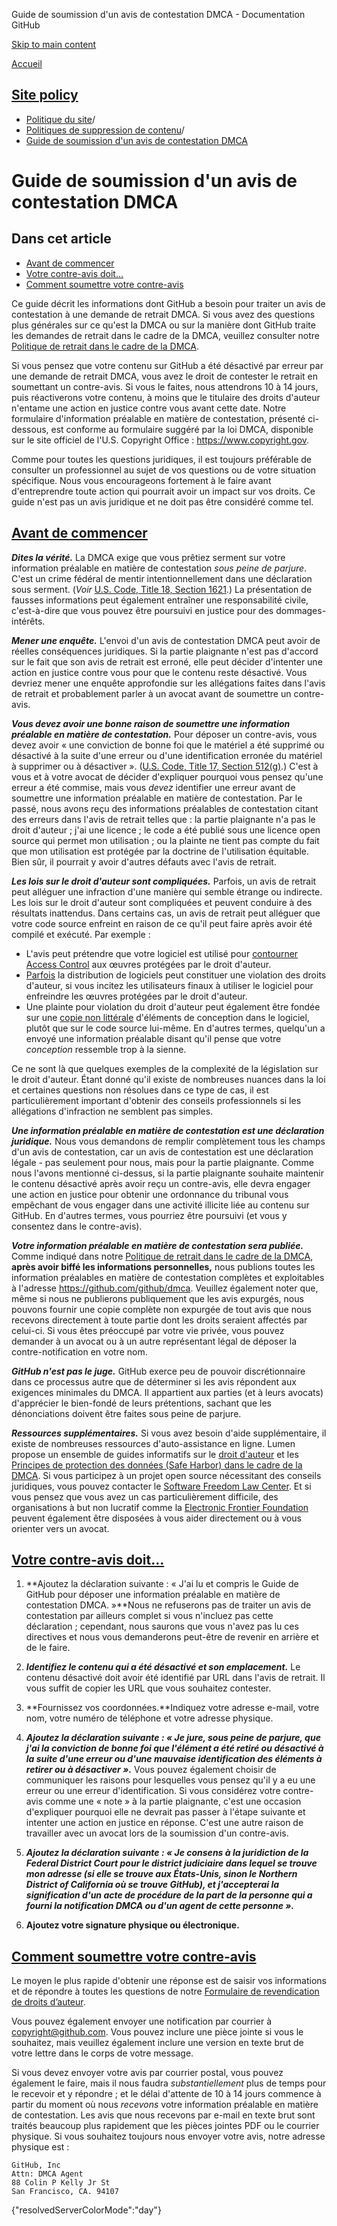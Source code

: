 Guide de soumission d'un avis de contestation DMCA - Documentation GitHub

[Skip to main content](#main-content)

[Accueil](/fr)

[Site policy](/fr/site-policy)
----------

* [Politique du site](/fr/site-policy)/
* [Politiques de suppression de contenu](/fr/site-policy/content-removal-policies)/
* [Guide de soumission d'un avis de contestation DMCA](/fr/site-policy/content-removal-policies/guide-to-submitting-a-dmca-counter-notice)

Guide de soumission d'un avis de contestation DMCA
==========

Dans cet article
----------

* [Avant de commencer](#before-you-start)
* [Votre contre-avis doit...](#your-counter-notice-must)
* [Comment soumettre votre contre-avis](#how-to-submit-your-counter-notice)

Ce guide décrit les informations dont GitHub a besoin pour traiter un avis de contestation à une demande de retrait DMCA. Si vous avez des questions plus générales sur ce qu'est la DMCA ou sur la manière dont GitHub traite les demandes de retrait dans le cadre de la DMCA, veuillez consulter notre [Politique de retrait dans le cadre de la DMCA](/fr/site-policy/content-removal-policies/dmca-takedown-policy).

Si vous pensez que votre contenu sur GitHub a été désactivé par erreur par une demande de retrait DMCA, vous avez le droit de contester le retrait en soumettant un contre-avis. Si vous le faites, nous attendrons 10 à 14 jours, puis réactiverons votre contenu, à moins que le titulaire des droits d'auteur n'entame une action en justice contre vous avant cette date. Notre formulaire d'information préalable en matière de contestation, présenté ci-dessous, est conforme au formulaire suggéré par la loi DMCA, disponible sur le site officiel de l'U.S. Copyright Office : <https://www.copyright.gov>.

Comme pour toutes les questions juridiques, il est toujours préférable de consulter un professionnel au sujet de vos questions ou de votre situation spécifique. Nous vous encourageons fortement à le faire avant d'entreprendre toute action qui pourrait avoir un impact sur vos droits. Ce guide n'est pas un avis juridique et ne doit pas être considéré comme tel.

[Avant de commencer](#before-you-start)
----------

***Dites la vérité.*** La DMCA exige que vous prêtiez serment sur votre information préalable en matière de contestation *sous peine de parjure*. C'est un crime fédéral de mentir intentionnellement dans une déclaration sous serment. (*Voir* [U.S. Code, Title 18, Section 1621](https://www.gpo.gov/fdsys/pkg/USCODE-2011-title18/html/USCODE-2011-title18-partI-chap79-sec1621.htm).) La présentation de fausses informations peut également entraîner une responsabilité civile, c'est-à-dire que vous pouvez être poursuivi en justice pour des dommages-intérêts.

***Mener une enquête.*** L'envoi d'un avis de contestation DMCA peut avoir de réelles conséquences juridiques. Si la partie plaignante n'est pas d'accord sur le fait que son avis de retrait est erroné, elle peut décider d'intenter une action en justice contre vous pour que le contenu reste désactivé. Vous devriez mener une enquête approfondie sur les allégations faites dans l'avis de retrait et probablement parler à un avocat avant de soumettre un contre-avis.

***Vous devez avoir une bonne raison de soumettre une information préalable en matière de contestation.*** Pour déposer un contre-avis, vous devez avoir « une conviction de bonne foi que le matériel a été supprimé ou désactivé à la suite d'une erreur ou d'une identification erronée du matériel à supprimer ou à désactiver ». ([U.S. Code, Title 17, Section 512(g)](https://www.copyright.gov/title17/92chap5.html#512).) C'est à vous et à votre avocat de décider d'expliquer pourquoi vous pensez qu'une erreur a été commise, mais vous *devez* identifier une erreur avant de soumettre une information préalable en matière de contestation. Par le passé, nous avons reçu des informations préalables de contestation citant des erreurs dans l'avis de retrait telles que : la partie plaignante n'a pas le droit d'auteur ; j'ai une licence ; le code a été publié sous une licence open source qui permet mon utilisation ; ou la plainte ne tient pas compte du fait que mon utilisation est protégée par la doctrine de l'utilisation équitable. Bien sûr, il pourrait y avoir d'autres défauts avec l'avis de retrait.

***Les lois sur le droit d'auteur sont compliquées.*** Parfois, un avis de retrait peut alléguer une infraction d'une manière qui semble étrange ou indirecte. Les lois sur le droit d'auteur sont compliquées et peuvent conduire à des résultats inattendus. Dans certains cas, un avis de retrait peut alléguer que votre code source enfreint en raison de ce qu'il peut faire après avoir été compilé et exécuté. Par exemple :

* L'avis peut prétendre que votre logiciel est utilisé pour [contourner Access Control](https://www.copyright.gov/title17/92chap12.html) aux œuvres protégées par le droit d'auteur.
* [Parfois](https://www.copyright.gov/docs/mgm/) la distribution de logiciels peut constituer une violation des droits d'auteur, si vous incitez les utilisateurs finaux à utiliser le logiciel pour enfreindre les œuvres protégées par le droit d'auteur.
* Une plainte pour violation du droit d'auteur peut également être fondée sur une [copie non littérale](https://en.wikipedia.org/wiki/Substantial_similarity) d'éléments de conception dans le logiciel, plutôt que sur le code source lui-même. En d'autres termes, quelqu'un a envoyé une information préalable disant qu'il pense que votre *conception* ressemble trop à la sienne.

Ce ne sont là que quelques exemples de la complexité de la législation sur le droit d'auteur. Étant donné qu'il existe de nombreuses nuances dans la loi et certaines questions non résolues dans ce type de cas, il est particulièrement important d'obtenir des conseils professionnels si les allégations d'infraction ne semblent pas simples.

***Une information préalable en matière de contestation est une déclaration juridique.*** Nous vous demandons de remplir complètement tous les champs d'un avis de contestation, car un avis de contestation est une déclaration légale - pas seulement pour nous, mais pour la partie plaignante. Comme nous l'avons mentionné ci-dessus, si la partie plaignante souhaite maintenir le contenu désactivé après avoir reçu un contre-avis, elle devra engager une action en justice pour obtenir une ordonnance du tribunal vous empêchant de vous engager dans une activité illicite liée au contenu sur GitHub. En d'autres termes, vous pourriez être poursuivi (et vous y consentez dans le contre-avis).

***Votre information préalable en matière de contestation sera publiée.*** Comme indiqué dans notre [Politique de retrait dans le cadre de la DMCA](/fr/site-policy/content-removal-policies/dmca-takedown-policy#d-transparency), **après avoir biffé les informations personnelles,** nous publions toutes les information préalables en matière de contestation complètes et exploitables à l'adresse <https://github.com/github/dmca>. Veuillez également noter que, même si nous ne publierons publiquement que les avis expurgés, nous pouvons fournir une copie complète non expurgée de tout avis que nous recevons directement à toute partie dont les droits seraient affectés par celui-ci. Si vous êtes préoccupé par votre vie privée, vous pouvez demander à un avocat ou à un autre représentant légal de déposer la contre-notification en votre nom.

***GitHub n'est pas le juge.*** GitHub exerce peu de pouvoir discrétionnaire dans ce processus autre que de déterminer si les avis répondent aux exigences minimales du DMCA. Il appartient aux parties (et à leurs avocats) d'apprécier le bien-fondé de leurs prétentions, sachant que les dénonciations doivent être faites sous peine de parjure.

***Ressources supplémentaires.*** Si vous avez besoin d'aide supplémentaire, il existe de nombreuses ressources d'auto-assistance en ligne. Lumen propose un ensemble de guides informatifs sur le [droit d'auteur](https://www.lumendatabase.org/topics/5) et les [Principes de protection des données (Safe Harbor) dans le cadre de la DMCA](https://www.lumendatabase.org/topics/14). Si vous participez à un projet open source nécessitant des conseils juridiques, vous pouvez contacter le [Software Freedom Law Center](https://www.softwarefreedom.org/about/contact/). Et si vous pensez que vous avez un cas particulièrement difficile, des organisations à but non lucratif comme la [Electronic Frontier Foundation](https://www.eff.org/pages/legal-assistance) peuvent également être disposées à vous aider directement ou à vous orienter vers un avocat.

[Votre contre-avis doit...](#your-counter-notice-must)
----------

1. **Ajoutez la déclaration suivante : « J'ai lu et compris le Guide de GitHub pour déposer une information préalable en matière de contestation DMCA. »**Nous ne refuserons pas de traiter un avis de contestation par ailleurs complet si vous n'incluez pas cette déclaration ; cependant, nous saurons que vous n'avez pas lu ces directives et nous vous demanderons peut-être de revenir en arrière et de le faire.

2. ***Identifiez le contenu qui a été désactivé et son emplacement.*** Le contenu désactivé doit avoir été identifié par URL dans l'avis de retrait. Il vous suffit de copier les URL que vous souhaitez contester.

3. **Fournissez vos coordonnées.**Indiquez votre adresse e-mail, votre nom, votre numéro de téléphone et votre adresse physique.

4. ***Ajoutez la déclaration suivante : « Je jure, sous peine de parjure, que j'ai la conviction de bonne foi que l'élément a été retiré ou désactivé à la suite d'une erreur ou d'une mauvaise identification des éléments à retirer ou à désactiver ».*** Vous pouvez également choisir de communiquer les raisons pour lesquelles vous pensez qu'il y a eu une erreur ou une erreur d'identification. Si vous considérez votre contre-avis comme une « note » à la partie plaignante, c'est une occasion d'expliquer pourquoi elle ne devrait pas passer à l'étape suivante et intenter une action en justice en réponse. C'est une autre raison de travailler avec un avocat lors de la soumission d'un contre-avis.

5. ***Ajoutez la déclaration suivante : « Je consens à la juridiction de la Federal District Court pour le district judiciaire dans lequel se trouve mon adresse (si elle se trouve aux États-Unis, sinon le Northern District of California où se trouve GitHub), et j'accepterai la signification d'un acte de procédure de la part de la personne qui a fourni la notification DMCA ou d'un agent de cette personne ».***

6. **Ajoutez votre signature physique ou électronique.**

[Comment soumettre votre contre-avis](#how-to-submit-your-counter-notice)
----------

Le moyen le plus rapide d'obtenir une réponse est de saisir vos informations et de répondre à toutes les questions de notre [Formulaire de revendication de droits d’auteur](https://github.com/contact/dmca).

Vous pouvez également envoyer une notification par courrier à [copyright@github.com](mailto:copyright@github.com). Vous pouvez inclure une pièce jointe si vous le souhaitez, mais veuillez également inclure une version en texte brut de votre lettre dans le corps de votre message.

Si vous devez envoyer votre avis par courrier postal, vous pouvez également le faire, mais il nous faudra *substantiellement* plus de temps pour le recevoir et y répondre ; et le délai d'attente de 10 à 14 jours commence à partir du moment où nous *recevons* votre information préalable en matière de contestation. Les avis que nous recevons par e-mail en texte brut sont traités beaucoup plus rapidement que les pièces jointes PDF ou le courrier physique. Si vous souhaitez toujours nous envoyer votre avis, notre adresse physique est :

```
GitHub, Inc
Attn: DMCA Agent
88 Colin P Kelly Jr St
San Francisco, CA. 94107

```

{"resolvedServerColorMode":"day"}
